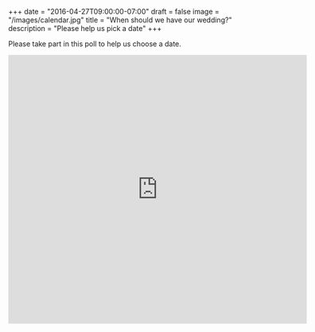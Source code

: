 +++
date = "2016-04-27T09:00:00-07:00"
draft = false
image = "/images/calendar.jpg"
title = "When should we have our wedding?"
description = "Please help us pick a date"
+++

Please take part in this poll to help us choose a date.

<iframe src="http://www.strawpoll.me/embed_1/10064930" style="width:600px;height:540px;border:0;">Loading poll...</iframe>
